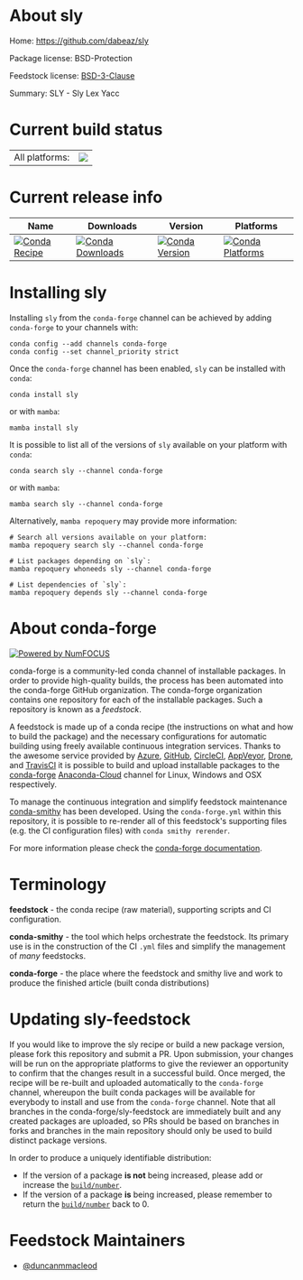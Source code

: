 About sly
=========

Home: https://github.com/dabeaz/sly

Package license: BSD-Protection

Feedstock license: [BSD-3-Clause](https://github.com/conda-forge/sly-feedstock/blob/main/LICENSE.txt)

Summary: SLY - Sly Lex Yacc

Current build status
====================


<table><tr><td>All platforms:</td>
    <td>
      <a href="https://dev.azure.com/conda-forge/feedstock-builds/_build/latest?definitionId=12870&branchName=main">
        <img src="https://dev.azure.com/conda-forge/feedstock-builds/_apis/build/status/sly-feedstock?branchName=main">
      </a>
    </td>
  </tr>
</table>

Current release info
====================

| Name | Downloads | Version | Platforms |
| --- | --- | --- | --- |
| [![Conda Recipe](https://img.shields.io/badge/recipe-sly-green.svg)](https://anaconda.org/conda-forge/sly) | [![Conda Downloads](https://img.shields.io/conda/dn/conda-forge/sly.svg)](https://anaconda.org/conda-forge/sly) | [![Conda Version](https://img.shields.io/conda/vn/conda-forge/sly.svg)](https://anaconda.org/conda-forge/sly) | [![Conda Platforms](https://img.shields.io/conda/pn/conda-forge/sly.svg)](https://anaconda.org/conda-forge/sly) |

Installing sly
==============

Installing `sly` from the `conda-forge` channel can be achieved by adding `conda-forge` to your channels with:

```
conda config --add channels conda-forge
conda config --set channel_priority strict
```

Once the `conda-forge` channel has been enabled, `sly` can be installed with `conda`:

```
conda install sly
```

or with `mamba`:

```
mamba install sly
```

It is possible to list all of the versions of `sly` available on your platform with `conda`:

```
conda search sly --channel conda-forge
```

or with `mamba`:

```
mamba search sly --channel conda-forge
```

Alternatively, `mamba repoquery` may provide more information:

```
# Search all versions available on your platform:
mamba repoquery search sly --channel conda-forge

# List packages depending on `sly`:
mamba repoquery whoneeds sly --channel conda-forge

# List dependencies of `sly`:
mamba repoquery depends sly --channel conda-forge
```


About conda-forge
=================

[![Powered by
NumFOCUS](https://img.shields.io/badge/powered%20by-NumFOCUS-orange.svg?style=flat&colorA=E1523D&colorB=007D8A)](https://numfocus.org)

conda-forge is a community-led conda channel of installable packages.
In order to provide high-quality builds, the process has been automated into the
conda-forge GitHub organization. The conda-forge organization contains one repository
for each of the installable packages. Such a repository is known as a *feedstock*.

A feedstock is made up of a conda recipe (the instructions on what and how to build
the package) and the necessary configurations for automatic building using freely
available continuous integration services. Thanks to the awesome service provided by
[Azure](https://azure.microsoft.com/en-us/services/devops/), [GitHub](https://github.com/),
[CircleCI](https://circleci.com/), [AppVeyor](https://www.appveyor.com/),
[Drone](https://cloud.drone.io/welcome), and [TravisCI](https://travis-ci.com/)
it is possible to build and upload installable packages to the
[conda-forge](https://anaconda.org/conda-forge) [Anaconda-Cloud](https://anaconda.org/)
channel for Linux, Windows and OSX respectively.

To manage the continuous integration and simplify feedstock maintenance
[conda-smithy](https://github.com/conda-forge/conda-smithy) has been developed.
Using the ``conda-forge.yml`` within this repository, it is possible to re-render all of
this feedstock's supporting files (e.g. the CI configuration files) with ``conda smithy rerender``.

For more information please check the [conda-forge documentation](https://conda-forge.org/docs/).

Terminology
===========

**feedstock** - the conda recipe (raw material), supporting scripts and CI configuration.

**conda-smithy** - the tool which helps orchestrate the feedstock.
                   Its primary use is in the construction of the CI ``.yml`` files
                   and simplify the management of *many* feedstocks.

**conda-forge** - the place where the feedstock and smithy live and work to
                  produce the finished article (built conda distributions)


Updating sly-feedstock
======================

If you would like to improve the sly recipe or build a new
package version, please fork this repository and submit a PR. Upon submission,
your changes will be run on the appropriate platforms to give the reviewer an
opportunity to confirm that the changes result in a successful build. Once
merged, the recipe will be re-built and uploaded automatically to the
`conda-forge` channel, whereupon the built conda packages will be available for
everybody to install and use from the `conda-forge` channel.
Note that all branches in the conda-forge/sly-feedstock are
immediately built and any created packages are uploaded, so PRs should be based
on branches in forks and branches in the main repository should only be used to
build distinct package versions.

In order to produce a uniquely identifiable distribution:
 * If the version of a package **is not** being increased, please add or increase
   the [``build/number``](https://docs.conda.io/projects/conda-build/en/latest/resources/define-metadata.html#build-number-and-string).
 * If the version of a package **is** being increased, please remember to return
   the [``build/number``](https://docs.conda.io/projects/conda-build/en/latest/resources/define-metadata.html#build-number-and-string)
   back to 0.

Feedstock Maintainers
=====================

* [@duncanmmacleod](https://github.com/duncanmmacleod/)

